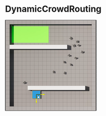 # DynamicCrowdRouting
[![Video](imgs/MovingGoal.png)](https://drive.google.com/file/d/1mCdjcRqUc-TE6c4OE4SKSzjM2Wq0iK5i/view)


